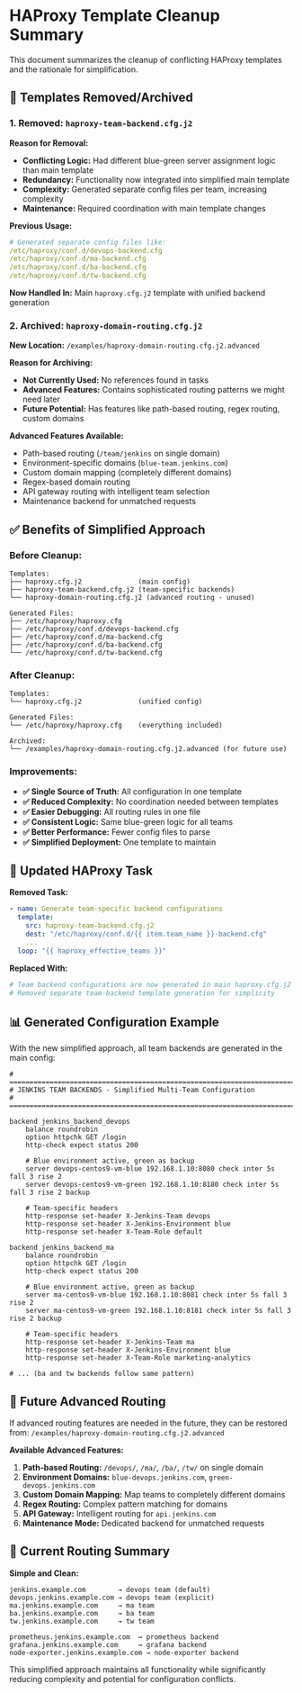 # HAProxy Template Cleanup Summary

This document summarizes the cleanup of conflicting HAProxy templates and the rationale for simplification.

## 🧹 **Templates Removed/Archived**

### **1. Removed: `haproxy-team-backend.cfg.j2`**
**Reason for Removal:**
- **Conflicting Logic:** Had different blue-green server assignment logic than main template
- **Redundancy:** Functionality now integrated into simplified main template
- **Complexity:** Generated separate config files per team, increasing complexity
- **Maintenance:** Required coordination with main template changes

**Previous Usage:**
```yaml
# Generated separate config files like:
/etc/haproxy/conf.d/devops-backend.cfg
/etc/haproxy/conf.d/ma-backend.cfg
/etc/haproxy/conf.d/ba-backend.cfg
/etc/haproxy/conf.d/tw-backend.cfg
```

**Now Handled In:** Main `haproxy.cfg.j2` template with unified backend generation

### **2. Archived: `haproxy-domain-routing.cfg.j2`**
**New Location:** `/examples/haproxy-domain-routing.cfg.j2.advanced`

**Reason for Archiving:**
- **Not Currently Used:** No references found in tasks
- **Advanced Features:** Contains sophisticated routing patterns we might need later
- **Future Potential:** Has features like path-based routing, regex routing, custom domains

**Advanced Features Available:**
- Path-based routing (`/team/jenkins` on single domain)
- Environment-specific domains (`blue-team.jenkins.com`)
- Custom domain mapping (completely different domains)
- Regex-based domain routing
- API gateway routing with intelligent team selection
- Maintenance backend for unmatched requests

## ✅ **Benefits of Simplified Approach**

### **Before Cleanup:**
```
Templates:
├── haproxy.cfg.j2              (main config)
├── haproxy-team-backend.cfg.j2 (team-specific backends)
└── haproxy-domain-routing.cfg.j2 (advanced routing - unused)

Generated Files:
├── /etc/haproxy/haproxy.cfg
├── /etc/haproxy/conf.d/devops-backend.cfg
├── /etc/haproxy/conf.d/ma-backend.cfg
├── /etc/haproxy/conf.d/ba-backend.cfg
└── /etc/haproxy/conf.d/tw-backend.cfg
```

### **After Cleanup:**
```
Templates:
└── haproxy.cfg.j2              (unified config)

Generated Files:
└── /etc/haproxy/haproxy.cfg    (everything included)

Archived:
└── /examples/haproxy-domain-routing.cfg.j2.advanced (for future use)
```

### **Improvements:**
- **✅ Single Source of Truth:** All configuration in one template
- **✅ Reduced Complexity:** No coordination needed between templates
- **✅ Easier Debugging:** All routing rules in one file
- **✅ Consistent Logic:** Same blue-green logic for all teams
- **✅ Better Performance:** Fewer config files to parse
- **✅ Simplified Deployment:** One template to maintain

## 🔧 **Updated HAProxy Task**

**Removed Task:**
```yaml
- name: Generate team-specific backend configurations
  template:
    src: haproxy-team-backend.cfg.j2
    dest: "/etc/haproxy/conf.d/{{ item.team_name }}-backend.cfg"
    ...
  loop: "{{ haproxy_effective_teams }}"
```

**Replaced With:**
```yaml
# Team backend configurations are now generated in main haproxy.cfg.j2
# Removed separate team-backend template generation for simplicity
```

## 📊 **Generated Configuration Example**

With the new simplified approach, all team backends are generated in the main config:

```haproxy
# =============================================================================
# JENKINS TEAM BACKENDS - Simplified Multi-Team Configuration  
# =============================================================================

backend jenkins_backend_devops
    balance roundrobin
    option httpchk GET /login
    http-check expect status 200
    
    # Blue environment active, green as backup
    server devops-centos9-vm-blue 192.168.1.10:8080 check inter 5s fall 3 rise 2
    server devops-centos9-vm-green 192.168.1.10:8180 check inter 5s fall 3 rise 2 backup
    
    # Team-specific headers
    http-response set-header X-Jenkins-Team devops
    http-response set-header X-Jenkins-Environment blue
    http-response set-header X-Team-Role default

backend jenkins_backend_ma
    balance roundrobin
    option httpchk GET /login
    http-check expect status 200
    
    # Blue environment active, green as backup  
    server ma-centos9-vm-blue 192.168.1.10:8081 check inter 5s fall 3 rise 2
    server ma-centos9-vm-green 192.168.1.10:8181 check inter 5s fall 3 rise 2 backup
    
    # Team-specific headers
    http-response set-header X-Jenkins-Team ma
    http-response set-header X-Jenkins-Environment blue
    http-response set-header X-Team-Role marketing-analytics

# ... (ba and tw backends follow same pattern)
```

## 🚀 **Future Advanced Routing**

If advanced routing features are needed in the future, they can be restored from:
`/examples/haproxy-domain-routing.cfg.j2.advanced`

**Available Advanced Features:**
1. **Path-based Routing:** `/devops/`, `/ma/`, `/ba/`, `/tw/` on single domain
2. **Environment Domains:** `blue-devops.jenkins.com`, `green-devops.jenkins.com`
3. **Custom Domain Mapping:** Map teams to completely different domains
4. **Regex Routing:** Complex pattern matching for domains
5. **API Gateway:** Intelligent routing for `api.jenkins.com`
6. **Maintenance Mode:** Dedicated backend for unmatched requests

## 🎯 **Current Routing Summary**

**Simple and Clean:**
```
jenkins.example.com        → devops team (default)
devops.jenkins.example.com → devops team (explicit) 
ma.jenkins.example.com     → ma team
ba.jenkins.example.com     → ba team
tw.jenkins.example.com     → tw team

prometheus.jenkins.example.com  → prometheus backend
grafana.jenkins.example.com     → grafana backend
node-exporter.jenkins.example.com → node-exporter backend
```

This simplified approach maintains all functionality while significantly reducing complexity and potential for configuration conflicts.